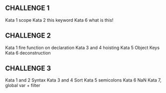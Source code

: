 ## CHALLENGE 1
Kata 1 scope
Kata 2 this keyword
Kata 6 what is this!

## CHALLENGE 2
Kata 1 fire function on declaration
Kata 3 and 4 hoisting
Kata 5 Object Keys
Kata 6 deconstruction

## CHALLENGE 3
Kata 1 and 2 Syntax
Kata 3 and 4 Sort
Kata 5 semicolons
Kata 6 NaN
Kata 7, global var + filter